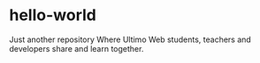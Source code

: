 # hello-world
Just another repository
Where Ultimo Web students, teachers and developers share and learn together.
